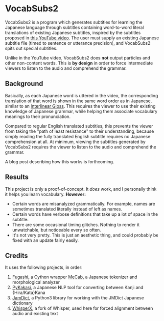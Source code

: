 # VocabSubs2
VocabSubs2 is a program which generates subtitles for learning the Japanese language through subtitles containing word-to-word literal translations of existing Japanese subtitles, inspired by the subtitles proposed in [this YouTube video](https://www.youtube.com/watch?v=3wF91iArEp0). The user must supply an existing Japanese subtitle file (timed to sentence or utterance precision), and VocabSubs2 spits out special subtitles.

Unlike in the YouTube video, VocabSubs2 does **not** output particles and other non-content words. This is **by design** in order to force intermediate viewers to listen to the audio and comprehend the grammar.

## Background
Basically, as each Japanese word is uttered in the video, the corresponding translation of that word is shown in the same word order as in Japanese, similar to an [Interlinear Gloss](https://en.wikipedia.org/wiki/Interlinear_gloss). This requires the viewer to use their existing knowledge of Japanese grammar, while helping them associate vocabulary meanings to their pronunciation.

Compared to regular English translated subtitles, this prevents the viewer from taking the "path of least resistance" to their understanding, because simply reading the fully translated English subtitle requires no Japanese comprehension at all. At minimum, viewing the subtitles generated by VocabSubs2 requires the viewer to listen to the audio and comprehend the grammar.

A blog post describing how this works is forthcoming.

## Results
This project is only a proof-of-concept. It *does* work, and I personally think it helps you learn vocabulary. **However:**
* Certain words are misanalyzed grammatically. For example, names are sometimes translated literally instead of left as names.
* Certain words have verbose definitions that take up a lot of space in the subtitle.
* There are some occasional timing glitches. Nothing to render it unwatchable, but noticeable every so often.
* It's not very pretty. This is just an aesthetic thing, and could probably be fixed with an update fairly easily.

## Credits
It uses the following projects, in order:
1. [Fugashi](https://pypi.org/project/fugashi/), a Cython wrapper [MeCab](https://taku910.github.io/mecab/), a Japanese tokenizer and morphological analyzer
2. [PyKakasi](https://pypi.org/project/pykakasi/), a Japanese NLP tool for converting between Kanji and {Hira/Kata}Kana
3. [JamDict](https://pypi.org/project/jamdict/), a Python3 library for working with the JMDict Japanese dictionary
4. [WhisperX](https://github.com/m-bain/whisperX), a fork of Whisper, used here for forced alignment between audio and existing text